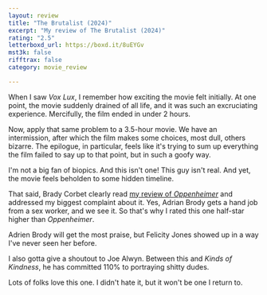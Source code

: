 ```yaml
---
layout: review
title: "The Brutalist (2024)"
excerpt: "My review of The Brutalist (2024)"
rating: "2.5"
letterboxd_url: https://boxd.it/8uEYGv
mst3k: false
rifftrax: false
category: movie_review

---
```


When I saw <i>Vox Lux</i>, I remember how exciting the movie felt initially. At one point, the movie suddenly drained of all life, and it was such an excruciating experience. Mercifully, the film ended in under 2 hours.

Now, apply that same problem to a 3.5-hour movie. We have an intermission, after which the film makes some choices, most dull, others bizarre. The epilogue, in particular, feels like it's trying to sum up everything the film failed to say up to that point, but in such a goofy way.

I'm not a big fan of biopics. And this isn't one! This guy isn't real. And yet, the movie feels beholden to some hidden timeline.

That said, Brady Corbet clearly read <a href="https://boxd.it/4ycbJj" rel="nofollow">my review of <i>Oppenheimer</i></a> and addressed my biggest complaint about it. Yes, Adrian Brody gets a hand job from a sex worker, and we see it. So that's why I rated this one half-star higher than <i>Oppenheimer</i>.

Adrien Brody will get the most praise, but Felicity Jones showed up in a way I've never seen her before.

I also gotta give a shoutout to Joe Alwyn. Between this and <i>Kinds of Kindness</i>, he has committed 110% to portraying shitty dudes.

Lots of folks love this one. I didn't hate it, but it won't be one I return to.